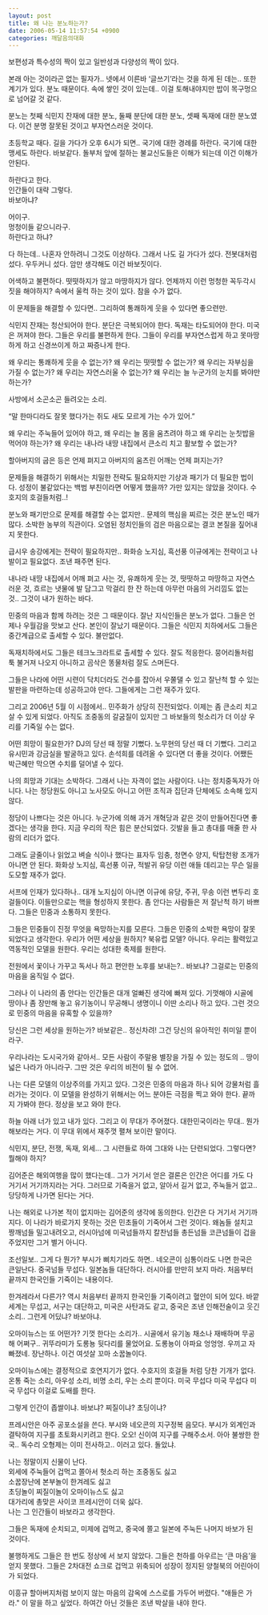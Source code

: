 ```yaml
---
layout: post
title: 왜 나는 분노하는가?
date: 2006-05-14 11:57:54 +0900
categories: 깨달음의대화
---
```

 보편성과 특수성의 짝이 있고 일반성과 다양성의 짝이 있다. 

본래 아는 것이라곤 없는 필자가.. 넷에서 이른바 ‘글쓰기’라는 것을 하게 된 데는.. 또한 계기가 있다. 분노 때문이다. 속에 쌓인 것이 있는데.. 이걸 토해내야지만 밥이 목구멍으로 넘어갈 것 같다. 

분노는 첫째 식민지 잔재에 대한 분노, 둘째 분단에 대한 분노, 셋째 독재에 대한 분노였다. 이건 분명 잘못된 것이고 부자연스러운 것이다. 

초등학교 때다. 길을 가다가 오후 6시가 되면.. 국기에 대한 경례를 하란다. 국기에 대한 맹세도 하란다. 바보같다. 돌부처 앞에 절하는 불교신도들은 이해가 되는데 이건 이해가 안된다. 

하란다고 한다.   
인간들이 대략 그렇다.  
바보아냐?

어이구.  
멍청이들 같으니라구.  
하란다고 하냐?

다 하는데.. 나혼자 안하려니 그것도 이상하다. 그래서 나도 길 가다가 섰다. 전봇대처럼 섰다. 우두커니 섰다. 암만 생각해도 이건 바보짓이다.

어색하고 불편하다. 떳떳하지가 않고 마땅하지가 않다. 언제까지 이런 멍청한 꼭두각시 짓을 해야하지? 속에서 울컥 하는 것이 있다. 참을 수가 없다. 

이 문제들을 해결할 수 있다면.. 그리하여 통쾌하게 웃을 수 있다면 좋으련만.

식민지 잔재는 청산되어야 한다. 분단은 극복되어야 한다. 독재는 타도되어야 한다. 미국은 꺼져야 한다. 그들은 우리를 불편하게 한다. 그들이 우리를 부자연스럽게 하고 못마땅하게 하고 신경쓰이게 하고 짜증나게 한다. 

왜 우리는 통쾌하게 웃을 수 없는가? 왜 우리는 떳떳할 수 없는가? 왜 우리는 자부심을 가질 수 없는가? 왜 우리는 자연스러울 수 없는가? 왜 우리는 늘 누군가의 눈치를 봐야만 하는가?

사방에서 소곤소곤 들려오는 소리.

“말 한마디라도 잘못 했다가는 쥐도 새도 모르게 가는 수가 있어.”

왜 우리는 주눅들어 있어야 하고, 왜 우리는 늘 몸을 움츠려야 하고 왜 우리는 눈칫밥을 먹어야 하는가? 왜 우리는 내나라 내땅 내집에서 큰소리 치고 활보할 수 없는가? 

할아버지의 굽은 등은 언제 펴지고 아버지의 움츠린 어깨는 언제 펴지는가?

문제들을 해결하기 위해서는 치밀한 전략도 필요하지만 기상과 패기가 더 필요한 법이다. 성정이 불같았다는 백범 부친이라면 어떻게 했을까? 가만 있지는 않았을 것이다. 수호지의 호걸들처럼..!

분노와 패기만으로 문제를 해결할 수는 없지만.. 문제의 핵심을 찌르는 것은 분노인 때가 많다. 소박한 농부의 직관이다. 오염된 정치인들의 검은 마음으로는 결코 본질을 짚어내지 못한다. 

급시우 송강에게는 전략이 필요하지만.. 화화승 노지심, 흑선풍 이규에게는 전략이고 나발이고 필요없다. 조낸 패주면 된다. 

내나라 내땅 내집에서 어깨 펴고 사는 것, 유쾌하게 웃는 것, 떳떳하고 마땅하고 자연스러운 것, 흐르는 냇물에 발 담그고 막걸리 한 잔 하는데 아무런 마음의 거리낌도 없는 것.. 그것이 내가 원하는 바다. 

민중의 마음과 함께 하려는 것은 그 때문이다. 잘난 지식인들은 분노가 없다. 그들은 언제나 우월감을 맛보고 산다. 본인이 잘났기 때문이다. 그들은 식민지 치하에서도 그들은 중간계급으로 출세할 수 있다. 불만없다. 

독재치하에서도 그들은 테크노크라트로 출세할 수 있다. 잘도 적응한다. 뭉어리돌처럼 툭 불거져 나오지 아니하고 곰삭은 똥물처럼 잘도 스며든다. 

그들은 나라에 어떤 시련이 닥치더라도 건수를 잡아서 우쭐댈 수 있고 잘난척 할 수 있는 발판을 마련하는데 성공하고야 만다. 그들에게는 그런 재주가 있다. 

그리고 2006년 5월 이 시점에서.. 민주화가 상당히 진전되었다. 이제는 좀 큰소리 치고 살 수 있게 되었다. 아직도 조중동의 갈굼질이 있지만 그 바보들의 헛소리가 더 이상 우리를 기죽일 수는 없다. 

어떤 희망이 필요한가? DJ의 당선 때 정말 기뻤다. 노무현의 당선 때 더 기뻤다. 그리고 유시민과 강금실을 발굴하고 있다. 손석희를 데려올 수 있다면 더 좋을 것이다. 어쨌든 박근혜만 막으면 수치를 덜어낼 수 있다. 

나의 희망과 기대는 소박하다. 그래서 나는 자격이 없는 사람이다. 나는 정치중독자가 아니다. 나는 정당원도 아니고 노사모도 아니고 어떤 조직과 집단과 단체에도 소속해 있지 않다. 

정당이 나쁘다는 것은 아니다. 누군가에 의해 과거 개혁당과 같은 것이 만들어진다면 좋겠다는 생각을 한다. 지금 우리의 작은 힘은 분산되었다. 깃발을 들고 총대를 매줄 한 사람의 리더가 없다. 

그래도 글줄이나 읽었고 벼슬 식이나 했다는 표자두 임충, 청면수 양지, 탁탑천왕 조개가 아니면 안 된다. 화화상 노지심, 흑선풍 이규, 적발귀 유당 이런 애들 데리고는 무슨 일을 도모할 재주가 없다.

서프에 인재가 있다하나.. 대개 노지심이 아니면 이규에 유당, 주귀, 무송 이런 변두리 호걸들이다. 이들만으로는 핵을 형성하지 못한다. 좀 안다는 사람들은 저 잘난척 하기 바쁘다. 그들은 민중과 소통하지 못한다. 

그들은 민중들이 진정 무엇을 욕망하는지를 모른다. 그들은 민중의 소박한 욕망이 잘못되었다고 생각한다. 우리가 어떤 세상을 원하지? 북유럽 모델? 아니다. 우리는 활력있고 역동적인 모델을 원한다. 우리는 성대한 축제를 원한다. 

전원에서 꽃이나 가꾸고 독서나 하고 편안한 노후를 보내는?.. 바보냐? 그걸로는 민중의 마음을 움직일 수 없다. 

그러나 이 나라의 좀 안다는 인간들은 대개 얼빠진 생각에 빠져 있다. 기껏해야 시골에 땅이나 좀 장만해 놓고 유기농이니 무공해니 생명이니 이딴 소리나 하고 있다. 그런 것으로 민중의 마음을 유혹할 수 있을까?

당신은 그런 세상을 원하는가? 바보같은.. 정신차려! 그건 당신의 유아적인 취미일 뿐이라구. 

우리나라는 도시국가와 같아서.. 모든 사람이 주말용 별장을 가질 수 있는 정도의 .. 땅이 넓은 나라가 아니라구. 그딴 것은 우리의 비전이 될 수 없어.

나는 다른 모델의 이상주의를 가지고 있다. 그것은 민중의 마음과 하나 되어 강물처럼 흘러가는 것이다. 이 모델을 완성하기 위해서는 어느 분야든 극점을 찍고 와야 한다. 끝까지 가봐야 한다. 정상을 보고 와야 한다. 

하늘 아래 너가 있고 내가 있다. 그리고 이 무대가 주어졌다. 대한민국이라는 무대.. 뭔가 해보라는 거다. 이 무대 위에서 재주껏 펼쳐 보이란 말이다. 

식민지, 분단, 전쟁, 독재, 외세... 그 시련들로 하여 그대와 나는 단련되었다. 그렇다면? 뭘해야 하지? 

김어준은 해외여행을 많이 했다는데.. 그가 거기서 얻은 결론은 인간은 어디를 가도 다 거기서 거기까지라는 거다. 그러므로 기죽을거 없고, 알아서 길거 없고, 주눅들거 없고.. 당당하게 나가면 된다는 거다. 

나는 해외로 나가본 적이 없지마는 김어준의 생각에 동의한다. 인간은 다 거기서 거기까지다. 이 나라가 바로가지 못하는 것은 민초들이 기죽어서 그런 것이다. 왜놈들 설치고 짱깨넘들 밀고내려오고, 러시아넘에 미국넘들까지 칼찬넘들 총든넘들 코큰넘들이 겁을 주었지만 그거 별거 아니다. 

조선일보.. 그게 다 뭔가? 부시가 삐치기라도 하면.. 네오콘이 심통이라도 나면 한국은 큰일난다. 중국넘들 무섭다. 일본놈들 대단하다. 러시아를 만만히 보지 마라. 처음부터 끝까지 한국인들 기죽이는 내용이다. 

한겨레라서 다른가? 역시 처음부터 끝까지 한국인들 기죽이려고 혈안이 되어 있다. 바깥 세계는 무섭고, 서구는 대단하고, 미국은 사탄과도 같고, 중국은 조낸 인해전술이고 웃긴 소리.. 그런게 어딨냐? 바보아냐. 

오마이뉴스는 또 어떤가? 기껏 한다는 소리가.. 시골에서 유기농 채소나 재배하며 무공해 어쩌구.. 귀뚜라미가 도롱뇽 뒷다리를 물었어요. 도롱뇽이 아파요 엉엉엉. 우끼고 자빠졌네. 장난하나. 이건 여섯살 꼬마 소꿉놀이다. 

오마이뉴스에는 결정적으로 호연지기가 없다. 수호지의 호걸들 처럼 당찬 기개가 없다. 온통 죽는 소리, 아우성 소리, 비명 소리, 우는 소리 뿐이다. 미국 무섭다 미국 무섭다 미국 무섭다 이걸로 도배를 한다. 

그렇게 인간이 좁쌀이냐. 바보냐? 찌질이냐? 초딩이냐? 

프레시안은 아주 공포소설을 쓴다. 부시와 네오콘의 지구정복 음모다. 부시가 외계인과 결탁하여 지구를 초토화시키려고 한다. 오오! 신이여 지구를 구해주소서. 아아 불쌍한 한국.. 독수리 오형제는 이미 전사하고.. 이러고 있다. 돌았냐.

나는 정말이지 신물이 난다.  
외세에 주눅들어 겁먹고 쫄아서 헛소리 하는 조중동도 싫고  
소꿉장난에 본부놀이 한겨레도 싫고  
초딩놀이 찌질이놀이 오마이뉴스도 싫고   
대가리에 총맞은 사이코 프레시안이 더욱 싫다.  
나는 그 인간들이 바보라고 생각한다. 

그들은 독재에 순치되고, 미제에 겁먹고, 중국에 쫄고 일본에 주눅든 나머지 바보가 된 것이다. 

불행하게도 그들은 한 번도 정상에 서 보지 않았다. 그들은 천하를 아우르는 ‘큰 마음’을 얻지 못했다. 그들은 2차대전 쇼크로 겁먹고 위축되어 성장이 정지된 양철북의 어린아이가 되었다.

이흥규 할아버지처럼 보이지 않는 마음의 감옥에 스스로를 가두어 버렸다. "애들은 가라." 이 말을 하고 싶었다. 하여간 아닌 것들은 조낸 박살을 내야 한다.